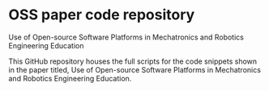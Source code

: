 # OSS paper code repository

Use of Open-source Software Platforms in Mechatronics and Robotics Engineering Education

This GitHub repository houses the full scripts for the code snippets shown in the paper titled, Use of Open-source Software Platforms in Mechatronics and Robotics Engineering Education.

